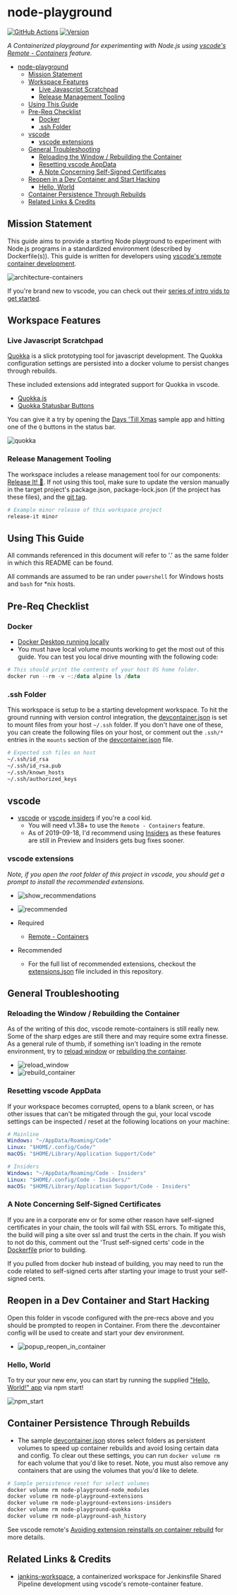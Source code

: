 # node-playground

[![GitHub Actions](https://github.com/calebHankins/node-playground/workflows/.github/workflows/build-docker-images.yaml/badge.svg)](https://github.com/calebHankins/node-playground/actions)
[![Version](https://img.shields.io/github/package-json/v/calebHankins/node-playground/master)](https://github.com/calebHankins/node-playground/blob/master/package.json)

*A Containerized playground for experimenting with Node.js using [vscode's Remote - Containers](https://code.visualstudio.com/docs/remote/containers) feature.*

- [node-playground](#node-playground)
  - [Mission Statement](#mission-statement)
  - [Workspace Features](#workspace-features)
    - [Live Javascript Scratchpad](#live-javascript-scratchpad)
    - [Release Management Tooling](#release-management-tooling)
  - [Using This Guide](#using-this-guide)
  - [Pre-Req Checklist](#pre-req-checklist)
    - [Docker](#docker)
    - [.ssh Folder](#ssh-folder)
  - [vscode](#vscode)
    - [vscode extensions](#vscode-extensions)
  - [General Troubleshooting](#general-troubleshooting)
    - [Reloading the Window / Rebuilding the Container](#reloading-the-window--rebuilding-the-container)
    - [Resetting vscode AppData](#resetting-vscode-appdata)
    - [A Note Concerning Self-Signed Certificates](#a-note-concerning-self-signed-certificates)
  - [Reopen in a Dev Container and Start Hacking](#reopen-in-a-dev-container-and-start-hacking)
    - [Hello, World](#hello-world)
  - [Container Persistence Through Rebuilds](#container-persistence-through-rebuilds)
  - [Related Links \& Credits](#related-links--credits)

## Mission Statement

This guide aims to provide a starting Node playground to experiment with Node.js programs in a standardized environment (described by Dockerfile(s)). This guide is written for developers using [vscode's remote container development](https://code.visualstudio.com/docs/remote/containers).

![architecture-containers](https://code.visualstudio.com/assets/docs/devcontainers/containers/architecture-containers.png)

If you're brand new to vscode, you can check out their [series of intro vids to get started](https://code.visualstudio.com/docs/getstarted/introvideos#VSCode).

## Workspace Features

### Live Javascript Scratchpad

[Quokka](https://quokkajs.com/) is a slick prototyping tool for javascript development. The Quokka configuration settings are persisted into a docker volume to persist changes through rebuilds.

These included extensions add integrated support for Quokka in vscode.

- [Quokka.js](https://marketplace.visualstudio.com/items?itemName=WallabyJs.quokka-vscode)
- [Quokka Statusbar Buttons](https://marketplace.visualstudio.com/items?itemName=sketchbuch.vsc-quokka-statusbar)

You can give it a try by opening the [Days 'Till Xmas](./emoji/days-till-xmas/index.js) sample app and hitting one of the `Q` buttons in the status bar.

![quokka](img/quokka.png)

### Release Management Tooling

The workspace includes a release management tool for our components: [Release It! 🚀](https://github.com/release-it/release-it#release-it-). If not using this tool, make sure to update the version manually in the target project's package.json, package-lock.json (if the project has these files), and the [git tag](https://github.com/release-it/release-it/blob/master/docs/git.md).

```bash
# Example minor release of this workspace project
release-it minor
```

## Using This Guide

All commands referenced in this document will refer to '.' as the same folder in which this README can be found.

All commands are assumed to be ran under `powershell` for Windows hosts and `bash` for *nix hosts.

## Pre-Req Checklist

### Docker

- [Docker Desktop running locally](https://www.docker.com/products/docker-desktop)
- You must have local volume mounts working to get the most out of this guide. You can test you local drive mounting with the following code:

```powershell
# This should print the contents of your host OS home folder. 
docker run --rm -v ~:/data alpine ls /data
```

### .ssh Folder

This workspace is setup to be a starting development workspace. To hit the ground running with version control integration, the [devcontainer.json](.devcontainer/devcontainer.json) is set to mount files from your host `~/.ssh` folder. If you don't have one of these, you can create the following files on your host, or comment out the `.ssh/*` entries in the `mounts` section of the [devcontainer.json](.devcontainer/devcontainer.json) file.

```bash
# Expected ssh files on host
~/.ssh/id_rsa
~/.ssh/id_rsa.pub
~/.ssh/known_hosts
~/.ssh/authorized_keys
```

## vscode

- [vscode](https://code.visualstudio.com/download) or [vscode insiders](https://code.visualstudio.com/insiders/) if you're a cool kid.
  - You will need v1.38+ to use the `Remote - Containers` feature.
  - As of 2019-09-18, I'd recommend using [Insiders](https://code.visualstudio.com/insiders/) as these features are still in Preview and Insiders gets bug fixes sooner.

### vscode extensions

*Note, if you open the root folder of this project in vscode, you should get a prompt to install the recommended extensions.*

- ![show_recommendations](./img/show_recommendations.png)
- ![recommended](./img/recommended.png)

- Required
  - [Remote - Containers](https://marketplace.visualstudio.com/items?itemName=ms-vscode-remote.remote-containers)
- Recommended
  - For the full list of recommended extensions, checkout the [extensions.json](.vscode/extensions.json) file included in this repository.

## General Troubleshooting

### Reloading the Window / Rebuilding the Container

As of the writing of this doc, vscode remote-containers is still really new. Some of the sharp edges are still there and may require some extra finesse. As a general rule of thumb, if something isn't loading in the remote environment, try to [reload window](./img/reload_window.png) or [rebuilding the container](./img/rebuild_container.png).

- ![reload_window](./img/reload_window.png)
- ![rebuild_container](./img/rebuild_container.png)

### Resetting vscode AppData

If your workspace becomes corrupted, opens to a blank screen, or has other issues that can't be mitigated through the gui, your local vscode settings can be inspected / reset at the following locations on your machine:

```yaml
# Mainline
Windows: "~/AppData/Roaming/Code"
Linux: "$HOME/.config/Code/"
macOS: "$HOME/Library/Application Support/Code"

# Insiders
Windows: "~/AppData/Roaming/Code - Insiders"
Linux: "$HOME/.config/Code - Insiders/"
macOS: "$HOME/Library/Application Support/Code - Insiders"
```

### A Note Concerning Self-Signed Certificates

If you are in a corporate env or for some other reason have self-signed certificates in your chain, the tools will fail with SSL errors. To mitigate this, the build will ping a site over ssl and trust the certs in the chain. If you wish to not do this, comment out the 'Trust self-signed certs' code in the [Dockerfile](.devcontainer/Dockerfile) prior to building.

If you pulled from docker hub instead of building, you may need to run the code related to self-signed certs after starting your image to trust your self-signed certs.

## Reopen in a Dev Container and Start Hacking

Open this folder in vscode configured with the pre-recs above and you should be prompted to reopen in Container. From there the .devcontainer config will be used to create and start your dev environment.

- ![popup_reopen_in_container](./img/popup_reopen_in_container.png)

### Hello, World

To try our your new env, you can start by running the supplied ["Hello, World!" app](index.js) via npm start!

![npm_start](img/npm_start.png)

## Container Persistence Through Rebuilds

- The sample [devcontainer.json](.devcontainer/devcontainer.json) stores select folders as persistent volumes to speed up container rebuilds and avoid losing certain data and config. To clear out these settings, you can run `docker volume rm` for each volume that you'd like to reset. Note, you must also remove any containers that are using the volumes that you'd like to delete.

```bash
# Sample persistence reset for select volumes
docker volume rm node-playground-node_modules
docker volume rm node-playground-extensions
docker volume rm node-playground-extensions-insiders
docker volume rm node-playground-quokka
docker volume rm node-playground-ash_history
```

See vscode remote's [Avoiding extension reinstalls on container rebuild](https://code.visualstudio.com/docs/remote/containers-advanced#_avoiding-extension-reinstalls-on-container-rebuild) for more details.

## Related Links & Credits

- [jankins-workspace](https://github.com/calebHankins/jankins-workspace), a containerized workspace for Jenkinsfile Shared Pipeline development using vscode's remote-container feature.
